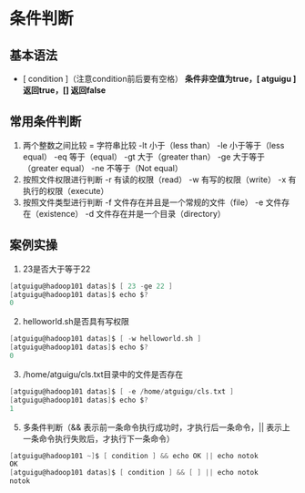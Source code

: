 # 条件判断
## 基本语法
+ [ condition ]（注意condition前后要有空格）
**条件非空值为true，[ atguigu ]返回true，[] 返回false**
## 常用条件判断
1. 两个整数之间比较
    = 字符串比较
    -lt 小于（less than）			-le 小于等于（less equal）
    -eq 等于（equal）				-gt 大于（greater than）
    -ge 大于等于（greater equal）	-ne 不等于（Not equal）
2. 按照文件权限进行判断
    -r 有读的权限（read）			-w 有写的权限（write）
    -x 有执行的权限（execute）
3. 按照文件类型进行判断
    -f 文件存在并且是一个常规的文件（file）
    -e 文件存在（existence）		-d 文件存在并是一个目录（directory）

## 案例实操
1. 23是否大于等于22
```C
[atguigu@hadoop101 datas]$ [ 23 -ge 22 ]
[atguigu@hadoop101 datas]$ echo $?
0
```
2. helloworld.sh是否具有写权限
```C
[atguigu@hadoop101 datas]$ [ -w helloworld.sh ]
[atguigu@hadoop101 datas]$ echo $?
0
```
3. /home/atguigu/cls.txt目录中的文件是否存在
```C
[atguigu@hadoop101 datas]$ [ -e /home/atguigu/cls.txt ]
[atguigu@hadoop101 datas]$ echo $?
1
```
5. 多条件判断（&& 表示前一条命令执行成功时，才执行后一条命令，|| 表示上一条命令执行失败后，才执行下一条命令）
```C
[atguigu@hadoop101 ~]$ [ condition ] && echo OK || echo notok
OK
[atguigu@hadoop101 datas]$ [ condition ] && [ ] || echo notok
notok
```
    

